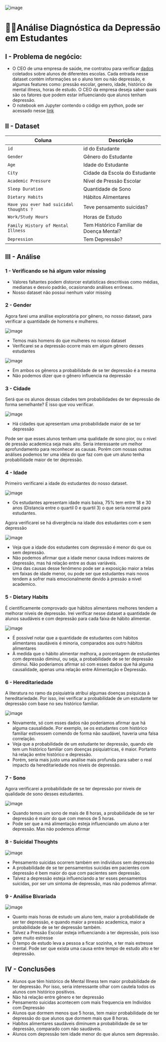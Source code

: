 ![image](https://github.com/user-attachments/assets/cbe5fe1f-d6a5-4c54-b0eb-0bfb6e601cb7)


# 🧑‍🎓Análise Diagnóstica da Depressão em Estudantes

## I - Problema de negócio:

- O CEO de uma empresa de saúde, me contratou para verificar [dados](https://github.com/massis93/Projetos_Analise_Dados/blob/main/Python/Depression/Student%20Depression%20Dataset.csv) coletados sobre alunos de diferentes escolas. Cada entrada nesse dataset contém informações se o aluno tem ou não depressão, e algumas features como: pressão escolar, genero, idade, histórico de mental illness, horas de estudo. O CEO da empresa deseja saber quais são os fatores que podem estar influenciando que alunos tenham depressão.
- O notebook em Jupyter contendo o código em python, pode ser acessado nesse [link](https://github.com/massis93/Projetos_Analise_Dados/blob/main/Python/Depression/Depression_Analysis.ipynb)


## II - Dataset

| Coluna          | Descrição                                                  
|-|-|                            
| `id`        | id do Estudante                                         
| `Gender` | Gênero do Estudante             
| `Age`       | Idade do Estudante
| `City`    	  | Cidade da Escola do Estudante
| `Academic Pressure`    	  | Nível de Pressão Escolar
| `Sleep Duration`    	  | Quantidade de Sono
| `Dietary Habits`    	  | Hábitos Alimentares
| `Have you ever had suicidal thoughts ?`    	  | Teve pensamento suicidas?
| `Work/Study Hours`    	  | Horas de Estudo
| `Family History of Mental Illness`    	  | Tem Histórico Familiar de Doença Mental?
| `Depression`    	  | Tem Depressão?


## III - Análise

### 1 - Verificando se há algum valor missing
- Valores faltantes podem distorcer estatísticas descritivas como médias, medianas e desvio padrão, ocasionando análises errôneas.
- Nosso dataset não possui nenhum valor missing

### 2 - Gender
Agora farei uma análise exploratória por gênero, no nosso dataset, para verificar a quantidade de homens e mulheres.

![image](https://github.com/user-attachments/assets/7b90d5f7-23c2-4c7f-b453-57253a73b97f)

- Temos mais homens do que mulheres no nosso dataset
- Verificarei se a depressão ocorre mais em algum gênero desses estudantes

![image](https://github.com/user-attachments/assets/3928f05f-fb2a-42c3-8d59-7cb92d07bfdf)

- Em ambos os gêneros a probabilidade de se ter depressão é a mesma
- Não podemos dizer que o gênero influencia na depressão

### 3 - Cidade

Será que os alunos dessas cidades tem probabilidades de ter depressão de forma semelhante? É isso que vou verificar.

![image](https://github.com/user-attachments/assets/fcfddf4c-a6e0-4679-acbf-e978acdeceb6)

- Há cidades que apresentam uma probabilidade maior de se ter depressão

Pode ser que esses alunos tenham uma qualidade de sono pior, ou o nível de pressão academica seja mais alto. Seria interessante um melhor aprofundamento para reconhecer as causas. Porém com nossas outras análises podemos ter uma idéia do que faz com que um aluno tenha probabilidade maior de ter depressão.

### 4 - Idade

Primeiro verificarei a idade do estudantes do nosso dataset.

![image](https://github.com/user-attachments/assets/3ba59f53-b805-4d88-a367-aa960652b0f6)

- Os estudantes apresentam idade mais baixa, 75% tem entre 18 e 30 anos (Distancia entre o quartil 0 e quartil 3) o que seria normal para estudantes.

Agora verificarei se há divergência na idade dos estudantes com e sem depressão

![image](https://github.com/user-attachments/assets/a912d9ab-3680-4236-aa90-95550d284540)

- Veja que a idade dos estudantes com depressão é menor do que os sem depressão.
- Não podemos afirmar que a idade menor causa índices maiores de depressão, mas há relação entre as duas variáveis.
- Uma das causas desse fenômeno pode ser a exposição maior a telas em faixas de idade menor, ou pode ser que estudantes mais novos tendem a sofrer mais emocionalmente devido à pressão a nível academico. 

### 5 - Dietary Habits

É cientificamente comprovado que hábitos alimentares melhores tendem a melhorar níveis de depressão. Irei verificar nesse dataset a quantidade de alunos saudáveis e com depressão para cada faixa de hábito alimentar.

![image](https://github.com/user-attachments/assets/7e11019f-c5b1-41e4-a243-cf67218383b1)

- É possível notar que a quantidade de estudantes com hábitos alimentares saudáveis é minoria, comparados aos outro hábitos alimentares
- À medida que o hábito alimentar melhora, a porcentagem de estudantes com depressão diminui, ou seja, a probabilidade de se ter depressão diminui. Não poderiamos afirmar só com esses dados que há alguma causalidade, apenas uma relação entre Alimentação e Depressão.

### 6 - Hereditariedade

A literatura no ramo da psiquiatria atribui algumas doenças psíquicas à hereditariedade. Por isso, irei verificar a probabilidade de um estudante ter depressão com base no seu histórico familiar.

![image](https://github.com/user-attachments/assets/77c635f6-0e46-4f2b-adcf-1821cee982f4)

- Novamente, só com esses dados não poderiamos afirmar que há alguma causalidade. Por exemplo, se os estudantes com histórico familiar estivessem comendo de forma não saudável, haveria uma falsa correlação.
- Veja que a probabilidade de um estudante ter depressão, quando ele tem um histórico familiar com doenças psiquiatricas, é maior. Portanto há relação entre histórico e depressão.
- Porém, seria mais justo uma análise mais profunda para saber o real impacto da hereditariedade nos níveis de depressão.

### 7 - Sono

Agora verificarei a probabilidade de se ter depressão por níveis de qualidade de sono desses estudantes.

![image](https://github.com/user-attachments/assets/5eb0259f-fdf2-40ed-852f-e3c106c5673d)

- Quando temos um sono de mais de 8 horas, a probabilidade de se ter depressão é maior do que com menos de 5 horas.
- Pode ser que a má alimentação esteja influenciando um aluno a ter depressão. Mas não podemos afirmar

### 8 - Suicidal Thoughts

![image](https://github.com/user-attachments/assets/3eb05cee-6d12-4dbb-8233-ee2c88f00586)

- Pensamento suicidas ocorrem também em indivíduos sem depressão
- A probabilidade de se ter pensamentos suicidas em pacientes com depressão é bem maior do que com pacientes sem depressão.
- Talvez a depressão esteja influenciando a ter esses pensamentos suicidas, por ser um sintoma de depressão, mas não podemos afirmar.

### 9 - Análise Bivariada


![image](https://github.com/user-attachments/assets/5c843f94-89e2-42d7-9fae-026d0ad7d1a2)

- Quanto mais horas de estudo um aluno tem, maior a probabilidade de ser ter depressão, e quando maior a pressão academica, maior a probabilidade de se ter depressão também.
- Talvez a Pressão Escolar esteja influenciando a ter depressão, pois isso gere muito estresse
- O tempo de estudo leva a pessoa a ficar sozinha, e ter mais estresse mental. Pode ser que exista uma causa entre tempo de estudo alto e ter depressão.

## IV - Conclusões
- Alunos que têm histórico de Mental Illness tem maior probabilidade de ter depressão. Por isso, seria interessante olhar com cautela todos os alunos com histórico positivos.
- Não há relação entre gênero e ter depressão
- Pensamento suicidas acontecem com mais frequencia em Indivídos com Depressão
- Alunos que dormem menos que 5 horas, tem maior probabilidade de ter depressão do que alunos que dormem mais que 8 horas.
- Habitos alimentares saudáveis diminuem a probabilidade de se ter depressão, comparado com não saudáveis.
- Alunos com depressão tem idade menor do que alunos sem depressão.

